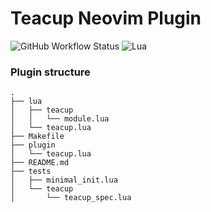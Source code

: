 # Teacup Neovim Plugin

![GitHub Workflow Status](https://img.shields.io/github/actions/workflow/status/Clivern/teacup.neovim/lint-test.yml?branch=main&style=for-the-badge)
![Lua](https://img.shields.io/badge/Made%20with%20Lua-blueviolet.svg?style=for-the-badge&logo=lua)


### Plugin structure

```
.
├── lua
│   ├── teacup
│   │   └── module.lua
│   └── teacup.lua
├── Makefile
├── plugin
│   └── teacup.lua
├── README.md
├── tests
│   ├── minimal_init.lua
│   └── teacup
│       └── teacup_spec.lua
```
